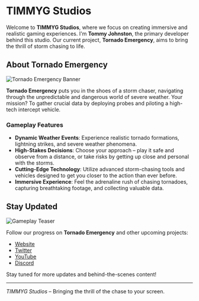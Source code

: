 # TIMMYG Studios

Welcome to **TIMMYG Studios**, where we focus on creating immersive and realistic gaming experiences. I'm **Tommy Johnston**, the primary developer behind this studio. Our current project, **Tornado Emergency**, aims to bring the thrill of storm chasing to life.

## About Tornado Emergency

![Tornado Emergency Banner](https://tornadoemergency.net/assets/tornado-by-car.jpg)

**Tornado Emergency** puts you in the shoes of a storm chaser, navigating through the unpredictable and dangerous world of severe weather. Your mission? To gather crucial data by deploying probes and piloting a high-tech intercept vehicle.

### Gameplay Features

- **Dynamic Weather Events**: Experience realistic tornado formations, lightning strikes, and severe weather phenomena.
- **High-Stakes Decisions**: Choose your approach – play it safe and observe from a distance, or take risks by getting up close and personal with the storms.
- **Cutting-Edge Technology**: Utilize advanced storm-chasing tools and vehicles designed to get you closer to the action than ever before.
- **Immersive Experience**: Feel the adrenaline rush of chasing tornadoes, capturing breathtaking footage, and collecting valuable data.

## Stay Updated

![Gameplay Teaser](https://tornadoemergency.net/assets/thirdpersonpov.jpg)

Follow our progress on **Tornado Emergency** and other upcoming projects:

- [Website](https://timmygstudios.com/)
- [Twitter](https://twitter.com/tornadogame_)
- [YouTube](https://www.youtube.com/@tornadoemergency)
- [Discord](https://discord.gg/UyybrrDB8p)

Stay tuned for more updates and behind-the-scenes content!

---

*TIMMYG Studios* – Bringing the thrill of the chase to your screen.
